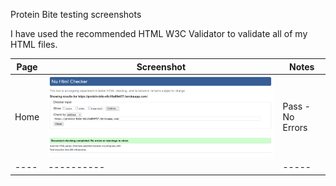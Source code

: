 Protein Bite testing screenshots

I have used the recommended HTML W3C Validator to validate all of my HTML files.


| Page | Screenshot | Notes |
| ---- | ---------- | ----- | 
| Home | ![htmlhomescrenshot](TESTING-screenshots/html-validatorcheck-homepage.png) | Pass - No Errors |
| ---- | ---------- | ----- |